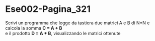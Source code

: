 # Ese002-Pagina_321
Scrivi un programma che legge da tastiera due matrici A e B di N*N e calcola la somma <b>C = A + B</b> <br>e il prodotto <b>D = A * B</b>, visualizzando le matrici ottenute
